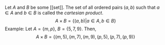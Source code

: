Let $A$ and $B$ be some [[set]]. The set of all ordered pairs $(a, b)$ such that $a\in A$ and $b \in B$ is called the *cartesian product*. 
$$
A\times B = \{(a, b)| a\in A, b\in B\}
$$
Example:
Let $A = \{m, p\}$, $B = \{5, 7, 9\}$. Then, 
$$
A\times B = \{(m, 5), (m, 7), (m, 9), (p, 5), (p, 7), (p, 9)\}
$$
